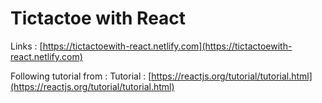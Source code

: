 # Tictactoe with React

Links : [https://tictactoewith-react.netlify.com](https://tictactoewith-react.netlify.com)


Following tutorial from : 
Tutorial : [https://reactjs.org/tutorial/tutorial.html](https://reactjs.org/tutorial/tutorial.html)
